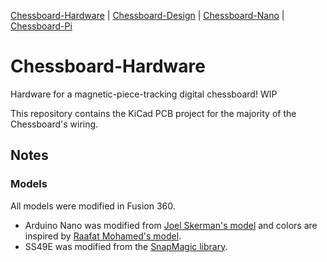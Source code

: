 [Chessboard-Hardware](https://github.com/UnsignedArduino/Chessboard-Hardware) |
[Chessboard-Design](https://github.com/UnsignedArduino/Chessboard-Design) |
[Chessboard-Nano](https://github.com/UnsignedArduino/Chessboard-Nano) |
[Chessboard-Pi](https://github.com/UnsignedArduino/Chessboard-Pi)

# Chessboard-Hardware

Hardware for a magnetic-piece-tracking digital chessboard! WIP

This repository contains the KiCad PCB project for the majority of the Chessboard's wiring.

## Notes

### Models

All models were modified in Fusion 360. 

* Arduino Nano was modified from [Joel Skerman's model](https://www.thingiverse.com/thing:3863918) and colors are inspired by
  [Raafat Mohamed's model](https://grabcad.com/library/arduino-nano-26).
* SS49E was modified from the [SnapMagic library](https://www.snapeda.com/parts/SS49E/Honeywell/view-part/?ref=digikey).
